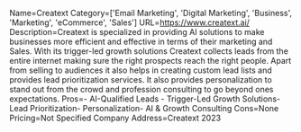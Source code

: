 Name=Creatext
Category=['Email Marketing', 'Digital Marketing', 'Business', 'Marketing', 'eCommerce', 'Sales']
URL=https://www.creatext.ai/
Description=Creatext is specialized in providing AI solutions to make businesses more efficient and effective in terms of their marketing and Sales. With its trigger-led growth solutions Creatext collects leads from the entire internet making sure the right prospects reach the right people. Apart from selling to audiences it also helps in creating custom lead lists and provides lead prioritization services. It also provides personalization to stand out from the crowd and profession consulting to go beyond ones expectations.
Pros=- AI-Qualified Leads - Trigger-Led Growth Solutions- Lead Prioritization- Personalization- AI & Growth Consulting
Cons=None
Pricing=Not Specified
Company Address=Creatext 2023
